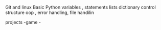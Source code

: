 Git and linux
Basic Python
    variables , statements
    lists
    dictionary
    control structure
    oop , error handling, file handilin

projects
    -game
    -